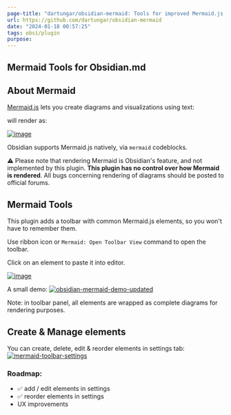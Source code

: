 ```yaml
---
page-title: "dartungar/obsidian-mermaid: Tools for improved Mermaid.js experience in Obsidian.md"
url: https://github.com/dartungar/obsidian-mermaid
date: "2024-01-18 00:57:25"
tags: obsi/plugin
purpose:
---
```


## Mermaid Tools for Obsidian.md

## About Mermaid

[Mermaid.js](https://mermaid-js.github.io/) lets you create diagrams and visualizations using text:

will render as:

[![image](https://user-images.githubusercontent.com/36126057/205342377-80dfeb9d-d720-4efd-8102-5a737a23ba89.png)](https://user-images.githubusercontent.com/36126057/205342377-80dfeb9d-d720-4efd-8102-5a737a23ba89.png)

Obsidian supports Mermaid.js natively, via `mermaid` codeblocks.

⚠️ Please note that rendering Mermaid is Obsidian's feature, and not implemented by this plugin. **This plugin has no control over how Mermaid is rendered**. All bugs concerning rendering of diagrams should be posted to official forums.

## Mermaid Tools

This plugin adds a toolbar with common Mermaid.js elements, so you won't have to remember them.

Use ribbon icon or `Mermaid: Open Toolbar View` command to open the toolbar.

Click on an element to paste it into editor.

[![image](https://user-images.githubusercontent.com/36126057/205342717-a454097b-280e-4407-8029-a47fc45a80c8.png)](https://user-images.githubusercontent.com/36126057/205342717-a454097b-280e-4407-8029-a47fc45a80c8.png)

A small demo: [![obsidian-mermaid-demo-updated](https://user-images.githubusercontent.com/36126057/214052070-780d4aab-6325-4729-b07b-836b395160fc.gif)](https://user-images.githubusercontent.com/36126057/214052070-780d4aab-6325-4729-b07b-836b395160fc.gif)

Note: in toolbar panel, all elements are wrapped as complete diagrams for rendering purposes.

## Create & Manage elements

You can create, delete, edit & reorder elements in settings tab: [![mermaid-toolbar-settings](https://user-images.githubusercontent.com/36126057/230771305-0f329ec5-f397-499b-99db-394249ff2316.gif)](https://user-images.githubusercontent.com/36126057/230771305-0f329ec5-f397-499b-99db-394249ff2316.gif)

### Roadmap:

-   ✅ add / edit elements in settings
-   ✅ reorder elements in settings
-   UX improvements
